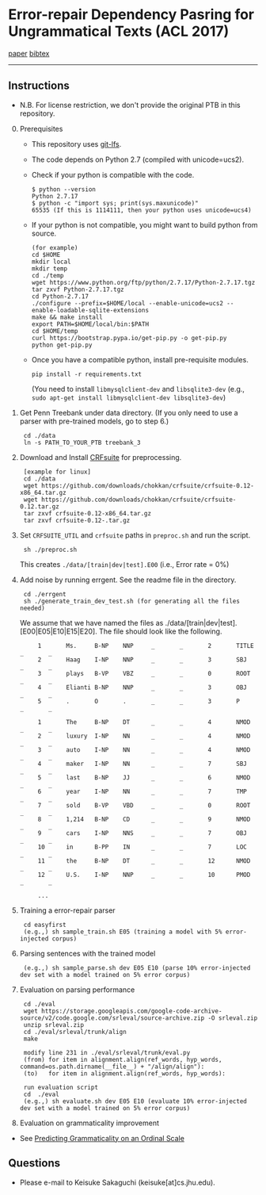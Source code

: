 # Error-repair Dependency Pasring for Ungrammatical Texts (ACL 2017)

[paper](http://cs.jhu.edu/~keisuke/paper/2017_error-repair.pdf)  [bibtex](http://cs.jhu.edu/~keisuke/paper/2017_error-repair.bib) 

- - -

## Instructions 

- N.B. For license restriction, we don't provide the original PTB in this repository.

0. Prerequisites 

   - This repository uses [git-lfs](https://git-lfs.github.com/).

   - The code depends on Python 2.7 (compiled with unicode=ucs2). 

   - Check if your python is compatible with the code.

         $ python --version
         Python 2.7.17
         $ python -c "import sys; print(sys.maxunicode)"
         65535 (If this is 1114111, then your python uses unicode=ucs4)

   - If your python is not compatible, you might want to build python from source.

         (for example)
         cd $HOME
         mkdir local
         mkdir temp
         cd ./temp
         wget https://www.python.org/ftp/python/2.7.17/Python-2.7.17.tgz
         tar zxvf Python-2.7.17.tgz
         cd Python-2.7.17
         ./configure --prefix=$HOME/local --enable-unicode=ucs2 --enable-loadable-sqlite-extensions
         make && make install
         export PATH=$HOME/local/bin:$PATH
         cd $HOME/temp
         curl https://bootstrap.pypa.io/get-pip.py -o get-pip.py
         python get-pip.py

   - Once you have a compatible python, install pre-requisite modules.

         pip install -r requirements.txt
     
     (You need to install `libmysqlclient-dev` and `libsqlite3-dev` (e.g., `sudo apt-get install libmysqlclient-dev libsqlite3-dev`)

1. Get Penn Treebank under data directory. (If you only need to use a parser with pre-trained models, go to step 6.)

        cd ./data
        ln -s PATH_TO_YOUR_PTB treebank_3

2. Download and Install [CRFsuite](http://www.chokkan.org/software/crfsuite/manual.html#idp8849147120) for preprocessing.

        [example for linux]
        cd ./data
        wget https://github.com/downloads/chokkan/crfsuite/crfsuite-0.12-x86_64.tar.gz
        wget https://github.com/downloads/chokkan/crfsuite/crfsuite-0.12.tar.gz
        tar zxvf crfsuite-0.12-x86_64.tar.gz
        tar zxvf crfsuite-0.12-.tar.gz

3. Set `CRFSUITE_UTIL` and `crfsuite` paths in `preproc.sh` and run the script.

        sh ./preproc.sh
        
   This creates `./data/[train|dev|test].E00` (i.e., Error rate = 0%)

4. Add noise by running errgent. See the readme file in the directory.

        cd ./errgent
        sh ./generate_train_dev_test.sh (for generating all the files needed)
        
        
    We assume that we have named the files as ./data/[train|dev|test].[E00|E05|E10|E15|E20].
    The file should look like the following. 

            1       Ms.     B-NP    NNP     _       _       2       TITLE   _       _
            2       Haag    I-NP    NNP     _       _       3       SBJ     _       _
            3       plays   B-VP    VBZ     _       _       0       ROOT    _       _
            4       Elianti B-NP    NNP     _       _       3       OBJ     _       _
            5       .       O       .       _       _       3       P       _       _
            
            1       The     B-NP    DT      _       _       4       NMOD    _       _
            2       luxury  I-NP    NN      _       _       4       NMOD    _       _
            3       auto    I-NP    NN      _       _       4       NMOD    _       _
            4       maker   I-NP    NN      _       _       7       SBJ     _       _
            5       last    B-NP    JJ      _       _       6       NMOD    _       _
            6       year    I-NP    NN      _       _       7       TMP     _       _
            7       sold    B-VP    VBD     _       _       0       ROOT    _       _
            8       1,214   B-NP    CD      _       _       9       NMOD    _       _
            9       cars    I-NP    NNS     _       _       7       OBJ     _       _
            10      in      B-PP    IN      _       _       7       LOC     _       _
            11      the     B-NP    DT      _       _       12      NMOD    _       _
            12      U.S.    I-NP    NNP     _       _       10      PMOD    _       _
            
            ...

5. Training a error-repair parser

        cd easyfirst
        (e.g.,) sh sample_train.sh E05 (training a model with 5% error-injected corpus)

6. Parsing sentences with the trained model 

        (e.g.,) sh sample_parse.sh dev E05 E10 (parse 10% error-injected dev set with a model trained on 5% error corpus)

7. Evaluation on parsing performance 

        cd ./eval
        wget https://storage.googleapis.com/google-code-archive-source/v2/code.google.com/srleval/source-archive.zip -O srleval.zip
        unzip srleval.zip
        cd ./eval/srleval/trunk/align
        make
        
        modify line 231 in ./eval/srleval/trunk/eval.py
        (from) for item in alignment.align(ref_words, hyp_words, command=os.path.dirname(__file__) + "/align/align"):
        (to)   for item in alignment.align(ref_words, hyp_words):
        
        run evaluation script
        cd  ./eval
        (e.g.,) sh evaluate.sh dev E05 E10 (evaluate 10% error-injected dev set with a model trained on 5% error corpus)

8. Evaluation on grammaticality improvement

  - See [Predicting Grammaticality on an Ordinal Scale](https://github.com/cnap/grammaticality-metrics/tree/master/heilman-et-al)


## Questions

 - Please e-mail to Keisuke Sakaguchi (keisuke[at]cs.jhu.edu).
